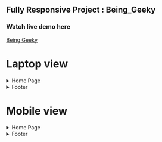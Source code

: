 ## Fully Responsive Project : Being_Geeky 
### Watch live demo here
[Being Geeky](https://codepen.io/adishisood/full/ExNPbOe)

# Laptop view
<details>
<summary>Home Page</summary>
<img src="https://i.imgur.com/DomvelG.png" width:"50%">
</details>
<details>
<summary>Footer</summary>
<img src="https://i.imgur.com/veS2Ont.png" width:"50%">
</details>

# Mobile view
<details>
<summary>Home Page</summary>
<img src="https://i.imgur.com/3O92MOG.png" width:"50%">
</details>
<details>
<summary>Footer</summary>
<img src="https://i.imgur.com/Sc5aUXZ.png" width:"50%">
</details>
